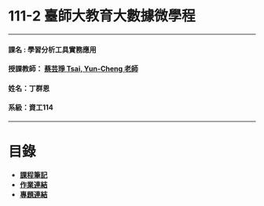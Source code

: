 # 111-2 臺師大教育大數據微學程
***
 #### 課名 : 學習分析工具實務應用
 #### 授課教師： [蔡芸琤 Tsai, Yun-Cheng 老師](https://github.com/pecu?tab=repositories)
 #### 姓名：丁群恩
 #### 系級：資工114
***
# 目錄  

+ [**課程筆記**]()
+ [**作業連結**]()
+ [**專題連結**]()
